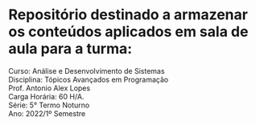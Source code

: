 # Repositório destinado a armazenar os conteúdos aplicados em sala de aula para a turma:

Curso: Análise e Desenvolvimento de Sistemas <br/>
Disciplina: Tópicos Avançados em Programação <br/>
Prof. Antonio Alex Lopes <br/>
Carga Horária: 60 H/A. <br/>
Série: 5° Termo Noturno <br/>
Ano: 2022/1º Semestre<br/>
